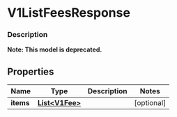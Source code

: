 
# V1ListFeesResponse

### Description


**Note: This model is deprecated.**

## Properties
Name | Type | Description | Notes
------------ | ------------- | ------------- | -------------
**items** | [**List&lt;V1Fee&gt;**](V1Fee.md) |  |  [optional]



